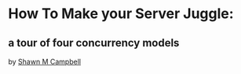 
# How To Make your Server Juggle:

## a tour of four concurrency models

by [Shawn M Campbell](https://github.com/jaegerpicker)
